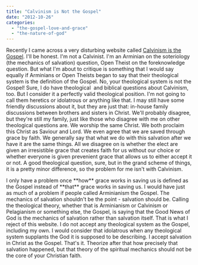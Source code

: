 ```yaml
---
title: "Calvinism is Not the Gospel"
date: "2012-10-26"
categories: 
  - "the-gospel-love-and-grace"
  - "the-nature-of-god"
---
```


Recently I came across a very disturbing website called [Calvinism is the Gospel](http://calvinismisthegospel.com/ "Calvinism is the Gospel"). I'll be honest. I'm not a Calvinist. I'm an Arminian on the soteriology (the mechanics of salvation) question, Open Theist on the foreknowledge question. But what I'm about to critique is something that I would say equally if Arminians or Open Theists began to say that their theological system is the definition of the Gospel. No, your theological system is not the Gospel! Sure, I do have theological  and biblical questions about Calvinism, too. But I consider it a perfectly valid theological position. I'm not going to call them heretics or idolatrous or anything like that. I may still have some friendly discussions about it, but they are just that: in-house family discussions between brothers and sisters in Christ. We'll probably disagree, but they're still my family, just like those who disagree with me on other theological questions are. We worship the same Christ. We both proclaim this Christ as Saviour and Lord. We even agree that we are saved through grace by faith. We generally say that what we do with this salvation after we have it are the same things. All we disagree on is whether the elect are given an irresistible grace that creates faith for us without our choice or whether everyone is given prevenient grace that allows us to either accept it or not. A good theological question, sure, but in the grand scheme of things, it is a pretty minor difference, so the problem for me isn't with Calvinism.

<!--more-->I only have a problem once **how** grace works in saving us is defined as the Gospel instead of **that** grace works in saving us. I would have just as much of a problem if people called Arminianism the Gospel. The mechanics of salvation shouldn't be the point - salvation should be. Calling the theological theory, whether that is Arminianism or Calvinism or Pelagianism or something else, the Gospel, is saying that the Good News of God is the mechanics of salvation rather than salvation itself. That is what I reject of this website. I do not accept any theological system as the Gospel, including my own. I would consider that idolatrous when any theological system supplants the God it is supposed to be describing. I accept salvation in Christ as the Gospel. That's it. Theorize after that how precisely that salvation happened, but that theory of the spiritual mechanics should not be the core of your Christian faith.

